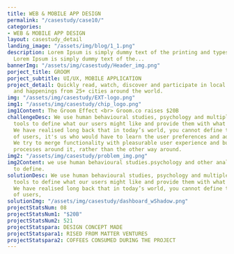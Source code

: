 ```yaml
---
title: WEB & MOBILE APP DESIGN
permalink: "/casestudy/case10/"
categories:
- WEB & MOBILE APP DESIGN
layout: casestudy_detail
landing_image: "/assets/img/blog/1_1.png"
description: Lorem Ipsum is simply dummy text of the printing and typesetting industry.
  Lorem Ipsum is simply dummy text of the...
bannerImg: "/assets/img/casestudy/Header_img.png"
porject_title: GROOM
porject_subtitle: UI/UX, MOBILE APPLICATION
project_detail: Quickly read, watch, discover and participate in local new stories
  and happenings from 25+ cities around the world.
img: "/assets/img/casestudy/EXT-logo.png"
img1: "/assets/img/casestudy/chip_logo.png"
img1Content: The Groom Effect <br> Groom.co raises $20B
challengeDesc: We use human behavioural studies, psychology and multiple analytical
  tools to define what our users might like and provide them with what they want.
  We have realised long back that in today’s world, you cannot define the behaviour
  of users, it's us who would have to learn the user preferences and adapt ourselves.
  We try to merge functionality with pleasurable user experience and build marketing
  processes around it, rather than the other way around.
img2: "/assets/img/casestudy/problem_img.png"
img2Content: we use human behavioural studies.psychology and other analytical tools
  to define.
solutionDesc: We use human behavioural studies, psychology and multiple analytical
  tools to define what our users might like and provide them with what they want.
  We have realised long back that in today’s world, you cannot define the behaviour
  of users,
solutionImg: "/assets/img/casestudy/dashboard_wShadow.png"
projectStatsNum: 08
projectStatsNum1: "$20B"
projectStatsNum2: 521
projectStatspara: DESIGN CONCEPT MADE
projectStatspara1: RISED FROM MATTER VENTURES
projectStatspara2: COFFEES CONSUMED DURING THE PROJECT
---
```


